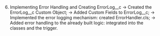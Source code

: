 6. Implementing Error Handling and Creating ErrorLog__c
-> Created the ErrorLog__c Custom Object;
-> Added Custom Fields to ErrorLog__c;
-> Implemented the error logging mechanism: created ErrorHandler.cls;
-> Added error handling to the already built logic: integrated into the classes and the trigger.
